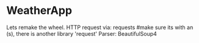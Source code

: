# WeatherApp
Lets remake the wheel.
HTTP request via: requests    #make sure its with an (s), there is another library 'request'
Parser: BeautifulSoup4
